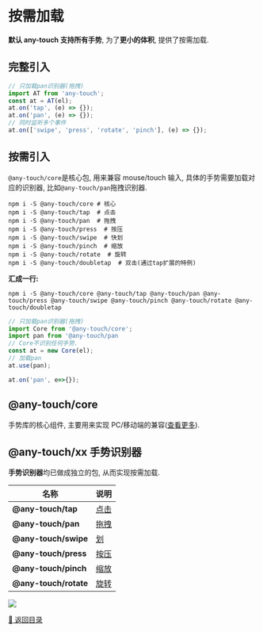# 按需加载

**默认 any-touch 支持所有手势**, 为了**更小的体积**, 提供了按需加载.

## 完整引入

```javascript
// 只加载pan识别器(拖拽)
import AT from 'any-touch';
const at = AT(el);
at.on('tap', (e) => {});
at.on('pan', (e) => {});
// 同时监听多个事件
at.on(['swipe', 'press', 'rotate', 'pinch'], (e) => {});
```

## 按需引入

`@any-touch/core`是核心包, 用来兼容 mouse/touch 输入, 具体的手势需要加载对应的识别器, 比如`@any-touch/pan`拖拽识别器.

```shell
npm i -S @any-touch/core # 核心
npm i -S @any-touch/tap  # 点击
npm i -S @any-touch/pan  # 拖拽
npm i -S @any-touch/press  # 按压
npm i -S @any-touch/swipe  # 快划
npm i -S @any-touch/pinch  # 缩放
npm i -S @any-touch/rotate  # 旋转
npm i -S @any-touch/doubletap  # 双击(通过tap扩展的特例)
```

**汇成一行:**

```shell
npm i -S @any-touch/core @any-touch/tap @any-touch/pan @any-touch/press @any-touch/swipe @any-touch/pinch @any-touch/rotate @any-touch/doubletap
```

```javascript
// 只加载pan识别器(拖拽)
import Core from '@any-touch/core';
import pan from '@any-touch/pan
// Core不识别任何手势.
const at = new Core(el);
// 加载pan
at.use(pan);

at.on('pan', e=>{});
```

## @any-touch/core

手势库的核心组件, 主要用来实现 PC/移动端的兼容([查看更多](../packages/core/README.md)).

## @any-touch/xx 手势识别器

**手势识别器**均已做成独立的包, 从而实现按需加载.

| 名称                  | 说明                              |
| --------------------- | --------------------------------- |
| **@any-touch/tap**    | [点击](../packages/tap/README.md)    |
| **@any-touch/pan**    | [拖拽](../packages/pan/README.md)    |
| **@any-touch/swipe**  | [划](../packages/swipe/README.md)    |
| **@any-touch/press**  | [按压](../packages/press/README.md)  |
| **@any-touch/pinch**  | [缩放](../packages/pinch/README.md)  |
| **@any-touch/rotate** | [旋转](../packages/rotate/README.md) |

![](https://p3-juejin.byteimg.com/tos-cn-i-k3u1fbpfcp/1fa1a4dae46047d58b371e8ff1704dc8~tplv-k3u1fbpfcp-zoom-1.image)



[:rocket: 返回目录](../README.md#目录)